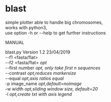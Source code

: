 # blast
simple plotter able to handle big chromosomes,  
works with python3,  
use option -h or --help to get further instructions  
  
MANUAL  
  
blast.py					Version 1.2	23/04/2019  
        --f1 <fasta/flat>  
	--f2 <fasta/flat> *opt*  
	--first number *opt, only take first n sequences*  
	--contrast *opt,reduces markersize*  
	--equal *opt,axis ratios equal*  
	-p image_name *opt,default=noimage*  
	-w width *opt,sliding window size, default=20*  
	-l *opt,create txt with axis legend*  
